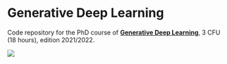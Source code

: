 # Generative Deep Learning
Code repository for the PhD course of [**Generative Deep Learning**](https://danilocomminiello.site.uniroma1.it/teaching/gdl), 3 CFU (18 hours), edition 2021/2022.

![](https://img.shields.io/badge/TensorFlow%20Faculty%20Award-2021%20Winner-orange.svg)

